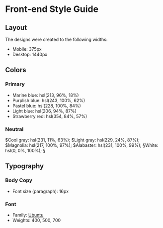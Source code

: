 # Front-end Style Guide

## Layout

The designs were created to the following widths:

- Mobile: 375px
- Desktop: 1440px

## Colors

### Primary

- Marine blue: hsl(213, 96%, 18%)
- Purplish blue: hsl(243, 100%, 62%)
- Pastel blue: hsl(228, 100%, 84%)
- Light blue: hsl(206, 94%, 87%)
- Strawberry red: hsl(354, 84%, 57%)

### Neutral

$Cool gray: hsl(231, 11%, 63%);
$Light gray: hsl(229, 24%, 87%);
$Magnolia: hsl(217, 100%, 97%);
$Alabaster: hsl(231, 100%, 99%);
§White: hsl(0, 0%, 100%);
§
## Typography

### Body Copy

- Font size (paragraph): 16px

### Font

- Family: [Ubuntu](https://fonts.google.com/specimen/Ubuntu)
- Weights: 400, 500, 700
